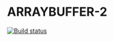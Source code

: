 # ARRAYBUFFER-2

[![Build status](https://ci.appveyor.com/api/projects/status/a097bqtpuytatq8v?svg=true)](https://ci.appveyor.com/project/Yaraspik/arraybuffer-2)